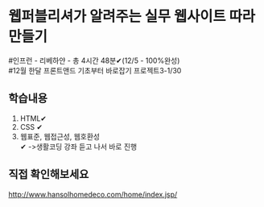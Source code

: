 # 웹퍼블리셔가 알려주는 실무 웹사이트 따라만들기
#인프런 - 리베하얀 - 총 4시간 48분✔(12/5 - 100%완성)<br>
#12월 한달 프론트앤드 기초부터 바로잡기 프로젝트3-1/30

## 학습내용

1. HTML✔
2. CSS  ✔
3. 웹표준, 웹접근성, 웹호환성<br>✔
->생활코딩 강좌 듣고 나서 바로 진행

## 직접 확인해보세요
<http://www.hansolhomedeco.com/home/index.jsp/>
